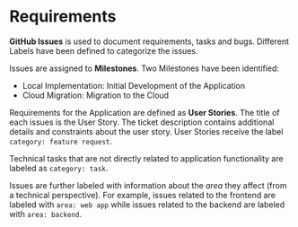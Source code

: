 # Requirements

**GitHub Issues** is used to document requirements, tasks and bugs. 
Different Labels have been defined to categorize the issues.

Issues are assigned to **Milestones**. Two Milestones have been identified:

- Local Implementation: Initial Development of the Application
- Cloud Migration: Migration to the Cloud 

Requirements for the Application are defined as **User Stories**.
The title of each issues is the User Story.
The ticket description contains additional details and constraints about the user story.
User Stories receive the label `category: feature request`.

Technical tasks that are not directly related to application functionality are labeled as `category: task`.

Issues are further labeled with information about the _area_ they affect (from a technical perspective).
For example, issues related to the frontend are labeled with `area: web app` while issues related to the backend are labeled with `area: backend`.
